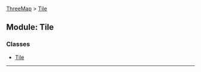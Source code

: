 [ThreeMap](api-readme.md) > [Tile](api-modules-tile.md)



## Module: Tile

### Classes

* [Tile](api-classes-tile.tile-1.md)



---
